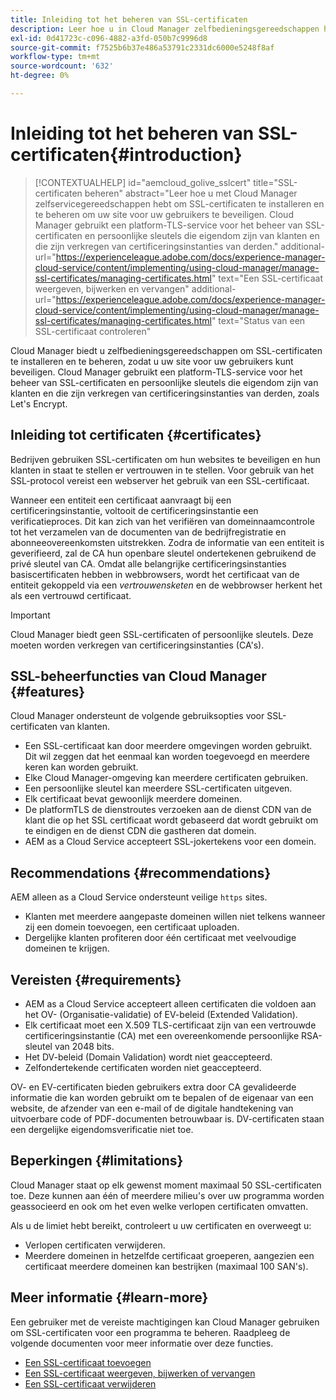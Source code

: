 ```yaml
---
title: Inleiding tot het beheren van SSL-certificaten
description: Leer hoe u in Cloud Manager zelfbedieningsgereedschappen hebt om SSL-certificaten te installeren.
exl-id: 0d41723c-c096-4882-a3fd-050b7c9996d8
source-git-commit: f7525b6b37e486a53791c2331dc6000e5248f8af
workflow-type: tm+mt
source-wordcount: '632'
ht-degree: 0%

---
```



# Inleiding tot het beheren van SSL-certificaten{#introduction}

>[!CONTEXTUALHELP]
>id="aemcloud_golive_sslcert"
>title="SSL-certificaten beheren"
>abstract="Leer hoe u met Cloud Manager zelfservicegereedschappen hebt om SSL-certificaten te installeren en te beheren om uw site voor uw gebruikers te beveiligen. Cloud Manager gebruikt een platform-TLS-service voor het beheer van SSL-certificaten en persoonlijke sleutels die eigendom zijn van klanten en die zijn verkregen van certificeringsinstanties van derden."
>additional-url="https://experienceleague.adobe.com/docs/experience-manager-cloud-service/content/implementing/using-cloud-manager/manage-ssl-certificates/managing-certificates.html" text="Een SSL-certificaat weergeven, bijwerken en vervangen"
>additional-url="https://experienceleague.adobe.com/docs/experience-manager-cloud-service/content/implementing/using-cloud-manager/manage-ssl-certificates/managing-certificates.html" text="Status van een SSL-certificaat controleren"

Cloud Manager biedt u zelfbedieningsgereedschappen om SSL-certificaten te installeren en te beheren, zodat u uw site voor uw gebruikers kunt beveiligen. Cloud Manager gebruikt een platform-TLS-service voor het beheer van SSL-certificaten en persoonlijke sleutels die eigendom zijn van klanten en die zijn verkregen van certificeringsinstanties van derden, zoals Let&#39;s Encrypt.

## Inleiding tot certificaten {#certificates}

Bedrijven gebruiken SSL-certificaten om hun websites te beveiligen en hun klanten in staat te stellen er vertrouwen in te stellen. Voor gebruik van het SSL-protocol vereist een webserver het gebruik van een SSL-certificaat.

Wanneer een entiteit een certificaat aanvraagt bij een certificeringsinstantie, voltooit de certificeringsinstantie een verificatieproces. Dit kan zich van het verifiëren van domeinnaamcontrole tot het verzamelen van de documenten van de bedrijfregistratie en abonneeovereenkomsten uitstrekken. Zodra de informatie van een entiteit is geverifieerd, zal de CA hun openbare sleutel ondertekenen gebruikend de privé sleutel van CA. Omdat alle belangrijke certificeringsinstanties basiscertificaten hebben in webbrowsers, wordt het certificaat van de entiteit gekoppeld via een *vertrouwensketen* en de webbrowser herkent het als een vertrouwd certificaat.

>[!IMPORTANT]
>
>Cloud Manager biedt geen SSL-certificaten of persoonlijke sleutels. Deze moeten worden verkregen van certificeringsinstanties (CA&#39;s).

## SSL-beheerfuncties van Cloud Manager {#features}

Cloud Manager ondersteunt de volgende gebruiksopties voor SSL-certificaten van klanten.

* Een SSL-certificaat kan door meerdere omgevingen worden gebruikt. Dit wil zeggen dat het eenmaal kan worden toegevoegd en meerdere keren kan worden gebruikt.
* Elke Cloud Manager-omgeving kan meerdere certificaten gebruiken.
* Een persoonlijke sleutel kan meerdere SSL-certificaten uitgeven.
* Elk certificaat bevat gewoonlijk meerdere domeinen.
* De platformTLS de dienstroutes verzoeken aan de dienst CDN van de klant die op het SSL certificaat wordt gebaseerd dat wordt gebruikt om te eindigen en de dienst CDN die gastheren dat domein.
* AEM as a Cloud Service accepteert SSL-jokertekens voor een domein.

## Recommendations {#recommendations}

AEM alleen as a Cloud Service ondersteunt veilige `https` sites.

* Klanten met meerdere aangepaste domeinen willen niet telkens wanneer zij een domein toevoegen, een certificaat uploaden.
* Dergelijke klanten profiteren door één certificaat met veelvoudige domeinen te krijgen.

## Vereisten {#requirements}

* AEM as a Cloud Service accepteert alleen certificaten die voldoen aan het OV- (Organisatie-validatie) of EV-beleid (Extended Validation).
* Elk certificaat moet een X.509 TLS-certificaat zijn van een vertrouwde certificeringsinstantie (CA) met een overeenkomende persoonlijke RSA-sleutel van 2048 bits.
* Het DV-beleid (Domain Validation) wordt niet geaccepteerd.
* Zelfondertekende certificaten worden niet geaccepteerd.

OV- en EV-certificaten bieden gebruikers extra door CA gevalideerde informatie die kan worden gebruikt om te bepalen of de eigenaar van een website, de afzender van een e-mail of de digitale handtekening van uitvoerbare code of PDF-documenten betrouwbaar is. DV-certificaten staan een dergelijke eigendomsverificatie niet toe.

## Beperkingen {#limitations}

Cloud Manager staat op elk gewenst moment maximaal 50 SSL-certificaten toe. Deze kunnen aan één of meerdere milieu&#39;s over uw programma worden geassocieerd en ook om het even welke verlopen certificaten omvatten.

Als u de limiet hebt bereikt, controleert u uw certificaten en overweegt u:

* Verlopen certificaten verwijderen.
* Meerdere domeinen in hetzelfde certificaat groeperen, aangezien een certificaat meerdere domeinen kan bestrijken (maximaal 100 SAN&#39;s).

## Meer informatie {#learn-more}

Een gebruiker met de vereiste machtigingen kan Cloud Manager gebruiken om SSL-certificaten voor een programma te beheren. Raadpleeg de volgende documenten voor meer informatie over deze functies.

* [Een SSL-certificaat toevoegen](/help/implementing/cloud-manager/managing-ssl-certifications/add-ssl-certificate.md)
* [Een SSL-certificaat weergeven, bijwerken of vervangen](/help/implementing/cloud-manager/managing-ssl-certifications/managing-certificates.md)
* [Een SSL-certificaat verwijderen](/help/implementing/cloud-manager/managing-ssl-certifications/managing-certificates.md)
